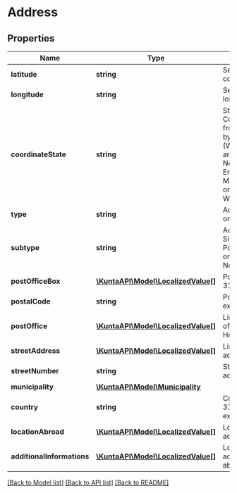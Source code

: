 # Address

## Properties
Name | Type | Description | Notes
------------ | ------------- | ------------- | -------------
**latitude** | **string** | Service location latitude coordinate. | [optional] 
**longitude** | **string** | Service location longitude coordinate. | [optional] 
**coordinateState** | **string** | State of coordinates. Coordinates are fetched from a service provided by Maanmittauslaitos (WFS).  Possible values are: Loading, Ok, Failed, NotReceived, EmptyInputReceived, MultipleResultsReceived or WrongFormatReceived. | [optional] 
**type** | **string** | Address type, Visiting or Postal. | [optional] 
**subtype** | **string** | Address sub type, Single, Street, PostOfficeBox, Abroad or Multipoint or NoAddress. | [optional] 
**postOfficeBox** | [**\KuntaAPI\Model\LocalizedValue[]**](LocalizedValue.md) | Post office box like PL 310 | [optional] 
**postalCode** | **string** | Postal code, for example 00010. | [optional] 
**postOffice** | [**\KuntaAPI\Model\LocalizedValue[]**](LocalizedValue.md) | List of localized Post offices, for example Helsinki, Helsingfors. | [optional] 
**streetAddress** | [**\KuntaAPI\Model\LocalizedValue[]**](LocalizedValue.md) | List of localized street addresses. | [optional] 
**streetNumber** | **string** | Street number for street address. | [optional] 
**municipality** | [**\KuntaAPI\Model\Municipality**](Municipality.md) |  | [optional] 
**country** | **string** | Country code (ISO 3166-1 alpha-2), for example FI. | [optional] 
**locationAbroad** | [**\KuntaAPI\Model\LocalizedValue[]**](LocalizedValue.md) | Localized list of foreign address information. | [optional] 
**additionalInformations** | [**\KuntaAPI\Model\LocalizedValue[]**](LocalizedValue.md) | Localized list of additional information about the address. | [optional] 

[[Back to Model list]](../README.md#documentation-for-models) [[Back to API list]](../README.md#documentation-for-api-endpoints) [[Back to README]](../README.md)


